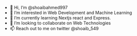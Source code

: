 - 👋 Hi, I’m @shoaibahmed997
- 👀 I’m interested in Web Development and Machine Learning
- 🌱 I’m currently learning Nextjs react and Express. 
- 💞️ I’m looking to collaborate on Web Technologies
- 📫 Reach out to me on twitter @shoaib_549

<!---
shoaibahmed997/shoaibahmed997 is a ✨ special ✨ repository because its `README.md` (this file) appears on your GitHub profile.
You can click the Preview link to take a look at your changes.
--->
